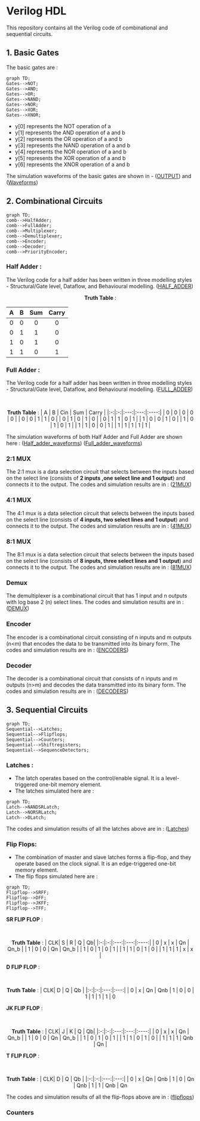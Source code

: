 # Verilog HDL
This repository contains all the Verilog code of combinational and sequential circuits.


## 1. Basic Gates 

The basic gates are : 
```mermaid
graph TD;
Gates-->NOT;
Gates-->AND;
Gates-->OR;
Gates-->NAND;
Gates-->NOR;
Gates-->XOR;
Gates-->XNOR;
```

- y[0] represents the NOT operation of a
- y[1] represents the AND operation of a and b
- y[2] represents the OR operation of a and b
- y[3] represents the NAND operation of a and b
- y[4] represents the NOR operation of a and b
- y[5] represents the XOR operation of a and b
- y[6] represents the XNOR operation of a and b

The simulation waveforms of the basic gates are shown in - ([OUTPUT](https://github.com/SrujanPrasad/Verilog-HDL-basics/blob/9c629b2cce5f6b5224f43adf19c60b91f20ffe08/Basic%20Gates/Basic_gates.png)) and ([Waveforms](https://github.com/SrujanPrasad/Verilog-HDL-basics/blob/9c629b2cce5f6b5224f43adf19c60b91f20ffe08/Basic%20Gates/Basic_gates_waveforms.png))

## 2. Combinational Circuits 
```mermaid
graph TD;
comb-->HalfAdder;
comb-->FullAdder;
comb-->Multiplexer;
comb-->Demultiplexer;
comb-->Encoder;
comb-->Decoder;
comb-->PriorityEncoder;
```
### Half Adder :
  The Verilog code for a half adder has been written in three modelling styles -  Structural/Gate level, Dataflow, and Behavioural modelling. ([HALF_ADDER](https://github.com/SrujanPrasad/Verilog-HDL-basics/tree/9c629b2cce5f6b5224f43adf19c60b91f20ffe08/Comb/half_adder))
  <br> <div align="center"> 
  **Truth Table** :

| A | B | Sum | Carry |
|:-:|:-:|:---:|:----:|
| 0 | 0 |  0  |  0   |
| 0 | 1 |  1  |  0   |
| 1 | 0 |  1  |  0   |
| 1 | 1 |  0  |  1   |

</div>

### Full Adder : 
The Verilog code for a half adder has been written in three modelling styles -  Structural/Gate level, Dataflow, and Behavioural modelling. ([FULL_ADDER](https://github.com/SrujanPrasad/Verilog-HDL-basics/tree/9c629b2cce5f6b5224f43adf19c60b91f20ffe08/Comb/full_adder))

 <br> <div align="center"> 
  **Truth Table** :
| A | B | Cin | Sum | Carry |
|:-:|:-:|:---:|:---:|:----:|
| 0 | 0 |  0  |  0  |  0   |
| 0 | 0 |  1  |  1  |  0   |
| 0 | 1 |  0  |  1  |  0   |
| 0 | 1 |  1  |  0  |  1   |
| 1 | 0 |  0  |  1  |  0   |
| 1 | 0 |  1  |  0  |  1   |
| 1 | 1 |  0  |  0  |  1   |
| 1 | 1 |  1  |  1  |  1   |

</div>

The simulation waveforms of both Half Adder and Full Adder are shown here : ([Half_adder_waveforms](https://github.com/SrujanPrasad/Verilog-HDL-basics/blob/9c629b2cce5f6b5224f43adf19c60b91f20ffe08/Comb/half_adder/half_adder_waveform.png)) ([Full_adder_waveforms](https://github.com/SrujanPrasad/Verilog-HDL-basics/blob/9c629b2cce5f6b5224f43adf19c60b91f20ffe08/Comb/full_adder/full_adder_waveforms.png))

### 2:1 MUX 
The 2:1 mux is a data selection circuit that selects between the inputs based on the select line (consists of **2 inputs ,one select line and 1 output**) and connects it to the output. The codes and simulation results are in : ([21MUX](https://github.com/SrujanPrasad/Verilog-HDL-basics/tree/e53a532845ced5043de5e60925aef1d0a915a8f9/Comb/21_MUX))

### 4:1 MUX 
The 4:1 mux is a data selection circuit that selects between the inputs based on the select line (consists of **4 inputs, two select lines and 1 output**) and connects it to the output. The codes and simulation results are in : ([41MUX](https://github.com/SrujanPrasad/Verilog-HDL-basics/tree/e53a532845ced5043de5e60925aef1d0a915a8f9/Comb/41_mux))

### 8:1 MUX 
The 8:1 mux is a data selection circuit that selects between the inputs based on the select line (consists of **8 inputs, three select lines and 1 output**) and connects it to the output. The codes and simulation results are in : ([81MUX](https://github.com/SrujanPrasad/Verilog-HDL-basics/tree/e53a532845ced5043de5e60925aef1d0a915a8f9/Comb/81_mux))

### Demux 
The demultiplexer is a combinational circuit that has 1 input and n outputs with log base 2 (n) select lines. The codes and simulation results are in : ([DEMUX](https://github.com/SrujanPrasad/Verilog-HDL-basics/tree/e53a532845ced5043de5e60925aef1d0a915a8f9/Comb/demux))

### Encoder 
The encoder is a combinational circuit consisting of n inputs and m outputs (n<m) that encodes the data to be transmitted into its binary form. The codes and simulation results are in : ([ENCODERS](https://github.com/SrujanPrasad/Verilog-HDL-basics/tree/e53a532845ced5043de5e60925aef1d0a915a8f9/Comb/Encoder))

### Decoder 
The decoder is a combinational circuit that consists of n inputs and m outputs (n>m) and decodes the data transmitted into its binary form. The codes and simulation results are in : ([DECODERS](https://github.com/SrujanPrasad/Verilog-HDL-basics/tree/e53a532845ced5043de5e60925aef1d0a915a8f9/Comb/decoder))

## 3. Sequential Circuits 

```mermaid
graph TD;
Sequential-->Latches;
Sequential-->Flipflops;
Sequential-->Counters;
Sequential-->Shiftregisters;
Sequential-->SequenceDetectors;
```

### Latches :
- The latch operates based on the control/enable signal. It is a level-triggered one-bit memory element.
- The latches simulated here are : 

```mermaid
graph TD;
Latch-->NANDSRLatch;
Latch-->NORSRLatch;
Latch-->DLatch;
```
The codes and simulation results of all the latches above are in : ([Latches](https://github.com/SrujanPrasad/Verilog-HDL-basics/tree/564910a31cb35bb47f6bbac18c264e7056536dc3/sequential%20circuits/latches))

### Flip Flops:
- The combination of master and slave latches forms a flip-flop, and they operate based on the clock signal. It is an edge-triggered one-bit memory element.
- The flip flops simulated here are : 

```mermaid
graph TD;
Flipflop-->SRFF;
Flipflop-->DFF;
Flipflop-->JKFF;
Flipflop-->TFF;
```

**SR FLIP FLOP** :

 <br> <div align="center"> 
  **Truth Table** :
| CLK| S | R | Q | Qb|
|:-:|:-:|:---:|:---:|:----:|
| 0 | x |  x  |  Qn  |  Qn_b   |
| 1 | 0 |  0  |  Qn  |  Qn_b    |
| 1 | 0 |  1  |  0  |  1   |
| 1 | 1 |  0  |  1  |  0   |
| 1 | 1 |  1  |  x  |  x   |

</div>

**D FLIP FLOP** :

 <br> <div align="center"> 
  **Truth Table** :
| CLK| D | Q | Qb | 
|:-:|:-:|:---:|:---:|
| 0 | x |  Qn  |  Qnb 
| 1 | 0 |  0  |  1 
| 1 | 1 |  1  |  0 
</div>

**JK FLIP FLOP** :

 <br> <div align="center"> 
  **Truth Table** :
| CLK| J | K | Q | Qb|
|:-:|:-:|:---:|:---:|:----:|
| 0 | x |  x  |  Qn  |  Qn_b   |
| 1 | 0 |  0  |  Qn  |  Qn_b    |
| 1 | 0 |  1  |  0  |  1   |
| 1 | 1 |  0  |  1  |  0   |
| 1 | 1 |  1  |  Qnb  |  Qn   |

</div>

</div>

**T FLIP FLOP** :

 <br> <div align="center"> 
  **Truth Table** :
| CLK| D | Q | Qb | 
|:-:|:-:|:---:|:---:|
| 0 | x |  Qn  |  Qnb 
| 1 | 0 |  Qn  |  Qnb 
| 1 | 1 |  Qnb  |  Qn

</div>


The codes and simulation results of all the flip-flops above are in : ([flipflops](https://github.com/SrujanPrasad/Verilog-HDL-basics/tree/564910a31cb35bb47f6bbac18c264e7056536dc3/sequential%20circuits/flipflops))

### Counters 
